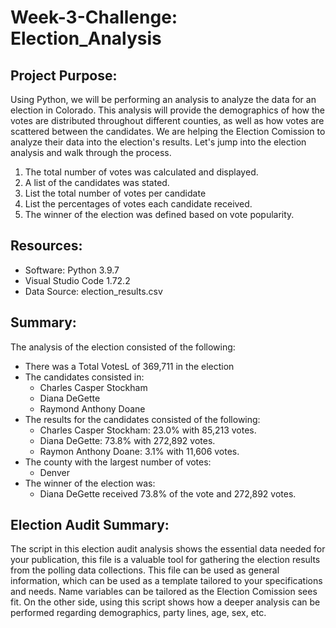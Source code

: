 # Week-3-Challenge: Election_Analysis

## Project Purpose:
Using Python, we will be performing an analysis to analyze the data for an election in Colorado. This analysis will provide the demographics of how the votes are distributed throughout different counties, as well as how votes are scattered between the candidates. We are helping the Election Comission to analyze their data into the election's results. Let's jump into the election analysis and walk through the process.

1. The total number of votes was calculated and displayed.
2. A list of the candidates was stated.
3. List the total number of votes per candidate
4. List the percentages of votes each candidate received.
5. The winner of the election was defined based on vote popularity.

## Resources:
- Software: Python 3.9.7
- Visual Studio Code 1.72.2
- Data Source: election_results.csv

## Summary:
The analysis of the election consisted of the following:
- There was a Total VotesL of 369,711 in the election
- The candidates consisted in:
  - Charles Casper Stockham
  - Diana DeGette
  - Raymond Anthony Doane
- The results for the candidates consisted of the following:
  - Charles Casper Stockham: 23.0% with 85,213 votes.
  - Diana DeGette: 73.8% with 272,892 votes.
  - Raymon Anthony Doane: 3.1% with 11,606 votes.
- The county with the largest number of votes: 
  - Denver
- The winner of the election was:
  - Diana DeGette received 73.8% of the vote and 272,892 votes.

## Election Audit Summary:
The script in this election audit analysis shows the essential data needed for your publication, this file is a valuable tool for gathering the election results from the polling data collections. This file can be used as general information, which can be used as a template tailored to your specifications and needs. Name variables can be tailored as the Election Comission sees fit. On the other side, using this script shows how a deeper analysis can be performed regarding demographics, party lines, age, sex, etc.
